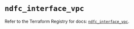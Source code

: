 # `ndfc_interface_vpc`

Refer to the Terraform Registry for docs: [`ndfc_interface_vpc`](https://registry.terraform.io/providers/ciscodevnet/ndfc/0.2.0/docs/resources/interface_vpc).
